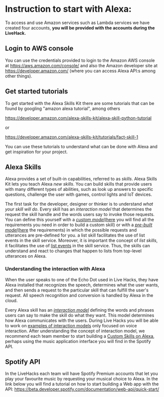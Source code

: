 # Instruction to start with Alexa:

To access and use Amazon services such as Lambda services we have
created four accounts, **you will be provided with the accounts during the LiveHack.**

## Login to AWS console
You can use the credentials provided to login to the Amazon AWS console at
https://aws.amazon.com/console/ and also the Amazon developer site at https://developer.amazon.com/ (where you can access Alexa API:s among other things).

## Get started tutorials
To get started with the Alexa Skills Kit there are some tutorials that
can be found by googling "amazon alexa tutorial", among others

https://developer.amazon.com/alexa-skills-kit/alexa-skill-python-tutorial 

or

https://developer.amazon.com/alexa-skills-kit/tutorials/fact-skill-1 

You can use these tutorials to understand what can be done with Alexa and get inspiration for your project.

## Alexa Skills

Alexa provides a set of built-in capabilities, referred to as _skills_. Alexa Skills Kit lets you teach Alexa _new skills_. 
You can build skills that provide users with many different types of abilities, such as look up answers to specific questions, challenge the user with games, control lights and IoT devices.

The first task for the developer, designer or thinker is to understand _what your skill will do_. Every skill has an _interaction model_ that determines the request the skill handle and the words users say to invoke those requests. You can define this yourself with a [_custom model_](https://developer.amazon.com/docs/ask-overviews/understanding-the-different-types-of-skills.html#custom-interaction-model)([here](https://developer.amazon.com/docs/ask-overviews/requirements-to-build-a-skill.html#what-do-you-need-for-a-custom-skill) you will find all the requirements you need in order to build a custom skill) or with a [_pre-built model_](https://developer.amazon.com/docs/ask-overviews/understanding-the-different-types-of-skills.html#smart-home-skills-pre-built-model)([here](https://developer.amazon.com/docs/ask-overviews/requirements-to-build-a-skill.html#what-do-you-need-for-a-custom-skill) the requirements) in which the possible requests and utterances are pre-defined for you.  a list skill facilitates the use of list events in the skill service. Moreover, it is important the concept of _list skills_, it facilitates the use of [list events](https://developer.amazon.com/docs/smapi/list-events-in-alexa-skills.html) in the skill service. Thus, the skills can understand and react to changes that happen to lists from top-level utterances on Alexa.

### Understanding the interaction with Alexa

When the user speaks to one of the Echo Dot used in Live Hacks, they have Alexa installed that recognizes the speech, determines what the user wants, and then sends a request to the particular skill that can fulfill the user's request. All speech recognition and conversion is handled by Alexa in the cloud.

Every Alexa skill has an [_interaction model_](https://developer.amazon.com/docs/ask-overviews/understanding-how-users-interact-with-skills.html#what-is-an-interaction-model) defining the words and phrases users can say to make the skill do what they want. This model determines how Alexa communicates with the users. During Live Hacks you will be able to work on [examples of interaction models](https://developer.amazon.com/docs/ask-overviews/understanding-how-users-interact-with-skills.html#what-is-an-interaction-model) only focused on voice interaction. After understanding the concept of interaction model, we recommend each team member to start building a [Custom Skills on Alexa](https://developer.amazon.com/docs/custom-skills/understanding-custom-skills.html), perhaps using the music application interface you will find in the Spotify API.

## Spotify API

In the LiveHacks each team will have Spotify Premium accounts that let you play your favourite music by requesting your musical choice to Alexa. In the link below you will find a tutorial on how to start building a Web app with the API: 
https://beta.developer.spotify.com/documentation/web-api/quick-start/
